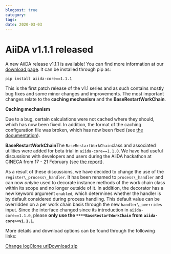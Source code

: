 ```yaml
---
blogpost: true
category:
tags:
date: 2020-03-03
---
```


# AiiDA v1.1.1 released

A new AiiDA release v1.1.1 is available! You can find more information at our [download page](http://www.aiida.net/download/). It can be installed through pip as:

    pip install aiida-core==1.1.1

This is the first patch release of the v1.1 series and as such contains mostly bug fixes and some minor changes and improvements. The most important changes relate to the **caching mechanism** and the **BaseRestartWorkChain**.

**Caching mechanism**

Due to a bug, certain calculations were not cached where they should, which has now been fixed. In addition, the format of the caching configuration file was broken, which has now been fixed (see [the documentation](https://aiida.readthedocs.io/projects/aiida-core/en/latest/howto/run_codes.html#how-to-configure-caching)).

**BaseRestartWorkChain**The `BaseRestartWorkChain`class and associated utilities were added for beta trial in `aiida-core==1.1.0`. We have had useful discussions with developers and users during the AiiDA hackathon at CINECA from 17 - 21 February (see [the report](http://www.aiida.net/wp-content/uploads/2020/02/Bologna-hackathon-report.pdf)).

As a result of these discussions, we have decided to change the use of the `register\_process\_handler`. It has been renamed to `process\_handler` and can now *only*be used to decorate instance methods of the work chain class within its scope and no longer outside of it. In addition, the decorator has a new keyword argument `enabled`, which determines whether the handler is by default considered during process handling. This default value can be overridden on a per work chain basis through the new `handler\_overrides` input. Since the interface changed since its introduction in `aiida-core==1.1.0`, please **only use the `****BaseRestartWorkChain` from** **`aiida-core>=v1.1.1`**.

More details and download options can be found through the following links:

[Change log](https://github.com/aiidateam/aiida-core/blob/v1.1.1/CHANGELOG.md)[Clone url](https://github.com/aiidateam/aiida-core/tree/v1.1.1)[Download zip](https://github.com/aiidateam/aiida-core/archive/v1.1.1.zip)

